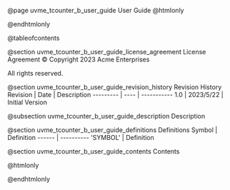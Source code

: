 @page uvme_tcounter_b_user_guide User Guide
@htmlonly
<div class="autonumbering">
@endhtmlonly


@tableofcontents


@section uvme_tcounter_b_user_guide_license_agreement License Agreement
© Copyright 2023 Acme Enterprises

All rights reserved.


@section uvme_tcounter_b_user_guide_revision_history Revision History
Revision  | Date | Description
--------- | ---- | -----------
1.0 | 2023/5/22 | Initial Version

@subsection uvme_tcounter_b_user_guide_description Description


@section uvme_tcounter_b_user_guide_definitions Definitions
Symbol | Definition
------ | ----------
 'SYMBOL' | Definition


@section uvme_tcounter_b_user_guide_contents Contents


@htmlonly
</div>
@endhtmlonly